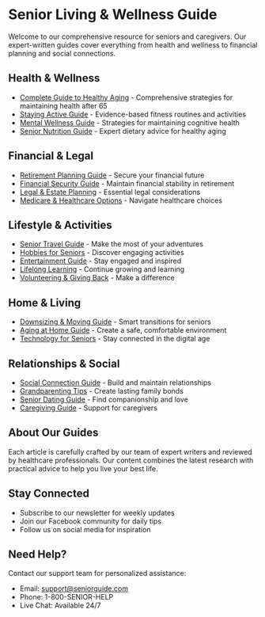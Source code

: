 # Senior Living & Wellness Guide

Welcome to our comprehensive resource for seniors and caregivers. Our expert-written guides cover everything from health and wellness to financial planning and social connections.

## Health & Wellness
- [Complete Guide to Healthy Aging](articles/healthy-aging/final.md) - Comprehensive strategies for maintaining health after 65
- [Staying Active Guide](articles/staying-active/final.md) - Evidence-based fitness routines and activities
- [Mental Wellness Guide](articles/mental-wellness/final.md) - Strategies for maintaining cognitive health
- [Senior Nutrition Guide](articles/nutrition-seniors/final.md) - Expert dietary advice for healthy aging

## Financial & Legal
- [Retirement Planning Guide](articles/retirement-planning/final.md) - Secure your financial future
- [Financial Security Guide](articles/financial-security/final.md) - Maintain financial stability in retirement
- [Legal & Estate Planning](articles/legal-estate-planning/final.md) - Essential legal considerations
- [Medicare & Healthcare Options](articles/medicare-healthcare/final.md) - Navigate healthcare choices

## Lifestyle & Activities
- [Senior Travel Guide](articles/senior-travel/final.md) - Make the most of your adventures
- [Hobbies for Seniors](articles/hobbies-seniors/final.md) - Discover engaging activities
- [Entertainment Guide](articles/entertainment-seniors/final.md) - Stay engaged and inspired
- [Lifelong Learning](articles/lifelong-learning/final.md) - Continue growing and learning
- [Volunteering & Giving Back](articles/volunteering-giving/final.md) - Make a difference

## Home & Living
- [Downsizing & Moving Guide](articles/downsizing-moving/final.md) - Smart transitions for seniors
- [Aging at Home Guide](articles/aging-at-home/final.md) - Create a safe, comfortable environment
- [Technology for Seniors](articles/technology-seniors/final.md) - Stay connected in the digital age

## Relationships & Social
- [Social Connection Guide](articles/social-connection/final.md) - Build and maintain relationships
- [Grandparenting Tips](articles/grandparenting-tips/final.md) - Create lasting family bonds
- [Senior Dating Guide](articles/senior-dating/final.md) - Find companionship and love
- [Caregiving Guide](articles/caregiving-advice/final.md) - Support for caregivers

## About Our Guides
Each article is carefully crafted by our team of expert writers and reviewed by healthcare professionals. Our content combines the latest research with practical advice to help you live your best life.

## Stay Connected
- Subscribe to our newsletter for weekly updates
- Join our Facebook community for daily tips
- Follow us on social media for inspiration

## Need Help?
Contact our support team for personalized assistance:
- Email: support@seniorguide.com
- Phone: 1-800-SENIOR-HELP
- Live Chat: Available 24/7